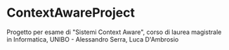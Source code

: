 # ContextAwareProject
Progetto per esame di "Sistemi Context Aware", corso di laurea magistrale in Informatica, UNIBO - Alessandro Serra, Luca D'Ambrosio
